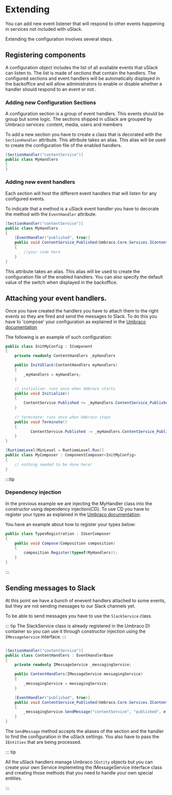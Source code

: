﻿# Extending
You can add new event listener that will respond to other events happening in services not included with uSlack.

Extending the configuration involves several steps.

## Registering components
A configuration object includes the list of all available events that uSlack can listen to.
The list is made of sections that contain the handlers. The configured sections and event handlers will be automatically displayed in the backoffice and will allow administrators to enable or disable whether a handler should respond to an event or not..

### Adding new Configuration Sections
A configuration section is a group of event handlers. This events should be group but some logic. The sections shipped in uSlack are grouped by Umbraco services: content, media, users and members

To add a new section you have to create a class that is decorated with the `SectionHandler` attribute. This attribute takes an alias. This alias will be used to create the configuration file of the enabled handlers.

```csharp 
[SectionHandler("contentService")]
public class MyHandlers
{
}
```

### Adding new event handlers
Each section will host the different event handlers that will listen for any configured events.

To indicate that a method is a uSlack event handler you have to decorate the method with the `EventHandler` attribute. 

```csharp
[SectionHandler("contentService")]
public class MyHandlers
{
    [EventHandler("published", true)]
    public void ContentService_Published(Umbraco.Core.Services.IContentService sender, Umbraco.Core.Events.ContentPublishedEventArgs e)
    {
        //your code here
    }
}
```

This attribute takes an alias. This alias will be used to create the configuration file of the enabled handlers. You can also specify the default value of the switch when displayed in the backoffice.

## Attaching your event handlers.
Once you have created the handlers you have to attach them to the right events so they are fired and send the messages to Slack. To do this you have to 'compose' your configuration as explained in the [Umbraco documentation](https://our.umbraco.com/documentation/Implementation/Composing/) 

The following is an example of such configuration:

```csharp
public class InitMyConfig : IComponent
{
    private readonly ContentHandlers _myHandlers

    public InitUSlack(ContentHandlers myHandlers)
    {
        _myHandlers = myHandlers;
    }

    // initialize: runs once when Umbraco starts
    public void Initialize()
    {
        ContentService.Published += _myHandlers.ContentService_Published;              
    }
       
    // terminate: runs once when Umbraco stops
    public void Terminate()
    {
           ContentService.Published -= _myHandlers.ContentService_Published;              
    }
}

[RuntimeLevel(MinLevel = RuntimeLevel.Run)]
public class MyComposer : ComponentComposer<InitMyConfig>
{
    // nothing needed to be done here!
}
```
:::tip
### Dependency injection
In the previous example we are injecting the MyHandler class into the constructor using dependency injection(CD). To use CD you have to register your types as explained in the [Umbraco documentation](https://our.umbraco.com/documentation/Reference/using-ioc).

You have an example about how to register your types below:

```csharp
public class TypesRegistration : IUserComposer
{
    public void Compose(Composition composition)
    {
        composition.Register(typeof(MyHandlers));          
    }
}
```
:::

## Sending messages to Slack
At this point we have a bunch of enevent handlers attached to some events, but they are not sending messages to our Slack channels yet.

To be able to send messages you have to use the `SlackService` class.

::: tip
The SlackService class is already registered in the Umbraco DI container so you can use it through constructor injection using the `IMessageService` interface.
:::

```csharp

[SectionHandler("contentService")]
public class ContentHandlers : EventHandlerBase
{
    private readonly IMessageService _messagingService;

    public ContentHandlers(IMessageService messagingService)
    {
        _messagingService = messagingService;
    }

    [EventHandler("published", true)]
    public void ContentService_Published(Umbraco.Core.Services.IContentService sender, Umbraco.Core.Events.ContentPublishedEventArgs e)
    {
        _messagingService.SendMessage("contentService", "published", e.PublishedEntities);
    }
}

```

The `SendMessage` method accepts the aliases of the section and the handler to find the configuration in the uSlack settings. You also have to pass the `IEntities` that are being processed.

::: tip

All the uSlack handlers manage Umbraco `IEntity` objects but you can create your own Service implemeting the IMessageService<T> interface  class and creating those methods that you need to handle your own special entities.

:::